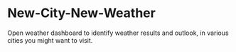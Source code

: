 # New-City-New-Weather
Open weather dashboard to identify weather results and outlook, in various cities you might want to visit.
